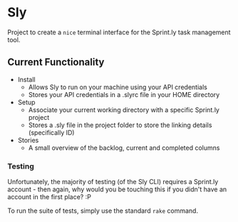 Sly
=================

Project to create a `nice` terminal interface for the Sprint.ly task management tool.

## Current Functionality

- Install
  - Allows Sly to run on your machine using your API credentials
  - Stores your API credentials in a .slyrc file in your HOME directory
- Setup
  - Associate your current working directory with a specific Sprint.ly project
  - Stores a .sly file in the project folder to store the linking details (specifically ID)
- Stories
  - A small overview of the backlog, current and completed columns

### Testing

Unfortunately, the majority of testing (of the Sly CLI) requires a Sprint.ly account - then again, why would you be touching this if you didn't have an account in the first place? :P

To run the suite of tests, simply use the standard `rake` command.
